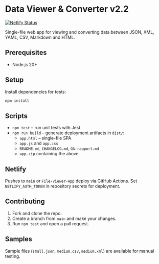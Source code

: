 # Data Viewer & Converter v2.2
[![Netlify Status](https://api.netlify.com/api/v1/badges/679b85e1-7631-44b3-a3af-72d258120832/deploy-status)](https://app.netlify.com/sites/conceptvangard/deploys)

Single-file web app for viewing and converting data between JSON, XML, YAML, CSV, Markdown and HTML.

## Prerequisites
- Node.js 20+

## Setup
Install dependencies for tests:
```sh
npm install
```

## Scripts
- `npm test` – run unit tests with Jest
- `npm run build` – generate deployment artifacts in `dist/`:
  - `app.html` – single-file SPA
  - `app.js` and `app.css`
  - `README.md`, `CHANGELOG.md`, `QA-rapport.md`
  - `app.zip` containing the above

## Netlify
Pushes to `main` or `File-Viewer-App` deploy via GitHub Actions.
Set `NETLIFY_AUTH_TOKEN` in repository secrets for deployment.

## Contributing
1. Fork and clone the repo.
2. Create a branch from `main` and make your changes.
3. Run `npm test` and open a pull request.

## Samples
Sample files (`small.json`, `medium.csv`, `medium.xml`) are available for manual testing.
